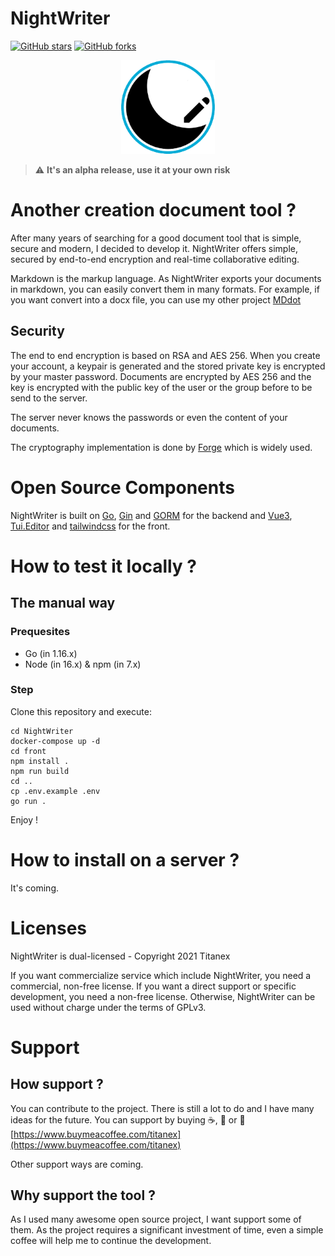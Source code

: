 # NightWriter

[![GitHub stars](https://img.shields.io/github/stars/Titanexx/NightWriter)](https://github.com/Titanexx/NightWriter/stargazers)
[![GitHub forks](https://img.shields.io/github/forks/Titanexx/NightWriter)](https://github.com/Titanexx/NightWriter/network)

<p align="center">
<img width="150" alt="logo" src="https://raw.githubusercontent.com/Titanexx/NightWriter/master/images/logo.png">
</p>

> :warning: **It's an alpha release, use it at your own risk**

# Another creation document tool ?

After many years of searching for a good document tool that is simple, secure and modern, I decided to develop it.
NightWriter offers simple, secured by end-to-end encryption and real-time collaborative editing.

Markdown is the markup language. As NightWriter exports your documents in markdown, you can easily convert them in many formats.
For example, if you want convert into a docx file, you can use my other project [MDdot](https://github.com/Titanexx/MDdot)

## Security

The end to end encryption is based on RSA and AES 256.
When you create your account, a keypair is generated and the stored private key is encrypted by your master password.
Documents are encrypted by AES 256 and the key is encrypted with the public key of the user or the group before to be send to the server.

The server never knows the passwords or even the content of your documents.

The cryptography implementation is done by [Forge](https://github.com/digitalbazaar/forge) which is widely used.

# Open Source Components

NightWriter is built on [Go](https://golang.org/), [Gin](https://github.com/gin-gonic/gin) and [GORM](https://gorm.io/index.html) for the backend and [Vue3](https://v3.vuejs.org/), [Tui.Editor](https://github.com/nhn/tui.editor) and [tailwindcss](https://tailwindcss.com/) for the front.

# How to test it locally ?
## The manual way
### Prequesites

- Go (in 1.16.x)
- Node (in 16.x) & npm (in 7.x)

### Step

Clone this repository and execute:
```
cd NightWriter
docker-compose up -d
cd front
npm install .
npm run build
cd ..
cp .env.example .env
go run .
```

Enjoy !

# How to install on a server ?

It's coming.

# Licenses

NightWriter is dual-licensed - Copyright 2021 Titanex

If you want commercialize service which include NightWriter, you need a commercial, non-free license.
If you want a direct support or specific development, you need a non-free license.
Otherwise, NightWriter can be used without charge under the terms of GPLv3.

# Support

## How support ?

You can contribute to the project. There is still a lot to do and I have many ideas for the future.
You can support by buying :coffee:, :tea: or :beers: [https://www.buymeacoffee.com/titanex](https://www.buymeacoffee.com/titanex)

Other support ways are coming.

## Why support the tool ?

As I used many awesome open source project, I want support some of them.
As the project requires a significant investment of time, even a simple coffee will help me to continue the development.

